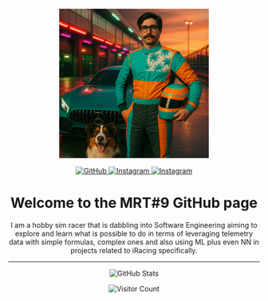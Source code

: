 <!--
  🔥 GitHub Profile README
  Customize this file to showcase your work, skills, and personality.
-->

<!-- Profile Header: centered image -->
<p align="center">
  <img src="https://github.com/douevenliftbro/douevenliftbro/blob/main/Driver-and-Dog_Sunset"
       alt="Driver and Dog at Sunset"
       width="300"
       style="pointer-events: none;" />
</p>

<!-- Badges: add your status and skills badges -->
<p align="center">
  <a href="https://github.com/douevenliftbro">
    <img src="https://img.shields.io/badge/douevenliftbro-teal?logo=github&style=for-the-badge" alt="GitHub" />
  </a>
  <!-- Discord -->
  <a href="https://img.shields.io/discord/:1332129006853554329">
    <img src="https://img.shields.io/badge/Discord-lightgrey?logo=Discord&style=for-the-badge" alt="Instagram" />
  </a>
  <!-- Update your Instagram profile link -->
  <a href="https://www.instagram.com/mrt9tv/">
    <img src="https://img.shields.io/badge/Instagram-orange?logo=Instagram&style=for-the-badge" alt="Instagram" />
  </a>
</p>

<h1 align="center">Welcome to the MRT#9 GitHub page</h1>

<p align="center">
I am a hobby sim racer that is dabbling into Software Engineering aiming to explore and learn what is possible to do in terms of leveraging telemetry data with simple formulas, complex ones and also using ML plus even NN in projects related to iRacing specifically.
</p>

---

<p align="center">
  <img src="https://github-readme-stats.vercel.app/api?username=mrt9tv&show_icons=true&theme=gotham" alt="GitHub Stats" />
</p>

<!-- Optional: visitor badge -->
<p align="center">
  <img src="https://visitor-badge.glitch.me/badge?page_id=mrt9tv.mrt9tv" alt="Visitor Count" />
</p>
